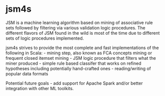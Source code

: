 # jsm4s

JSM is a machine learning algorithm based on mining of associative rule sets followed by filtering via various validation logic procedures. The different flavors of JSM found in the wild is most of the time due to different sets of logic procedures implemented.

jsm4s strives to provide the most complete and fast implementations of the following in Scala:
	- mining step, also known  as FCA concepts mining or frequent closed itemset mining
	- JSM logic procedure that filters what the miner produced
	- simple rule based classifer that works on refined hypotheses including potentially hand-crafted ones
	- reading/writing of popular data formats


Potential future goals - add support for Apache Spark and/or better integration with other ML toolkits.

